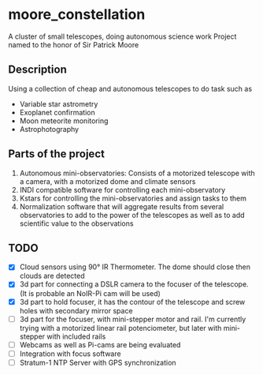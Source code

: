 # moore_constellation
A cluster of small telescopes, doing autonomous science work
Project named to the honor of Sir Patrick Moore

## Description
Using a collection of cheap and autonomous telescopes to do task such as

- Variable star astrometry
- Exoplanet confirmation
- Moon meteorite monitoring
- Astrophotography

## Parts of the project
1. Autonomous mini-observatories: Consists of a motorized telescope with a camera, with a motorized dome and climate sensors
2. INDI compatible software for controlling each mini-observatory
3. Kstars for controlling the mini-observatories and assign tasks to them
4. Normalization software that will aggregate results from several observatories to add to the power of the telescopes as well as to add scientific value to the observations

## TODO
- [x] Cloud sensors using 90° IR Thermometer. The dome should close then clouds are detected
- [x] 3d part for connecting a DSLR camera to the focuser of the telescope. (It is probable an NoIR-Pi cam will be used)
- [x] 3d part to hold focuser, it has the contour of the telescope and screw holes with secondary mirror space
- [ ] 3d part for the focuser, with mini-stepper motor and rail. I'm currently trying with a motorized linear rail potenciometer, but later with mini-stepper with included rails
- [ ] Webcams as well as Pi-cams are being evaluated
- [ ] Integration with focus software
- [ ] Stratum-1 NTP Server with GPS synchronization
